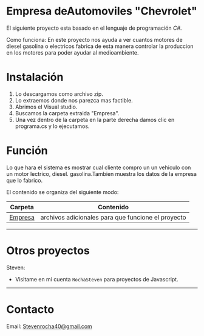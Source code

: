 # Empresa deAutomoviles "Chevrolet"

El siguiente proyecto esta basado en el lenguaje de programación *C#*.

Como funciona:
En este proyecto nos ayuda a ver cuantos motores de diesel gasolina o electricos fabrica de esta manera controlar la produccion en los motores para poder ayudar al medioambiente.

# Instalación

1. Lo descargamos como archivo zip.
2. Lo extraemos donde nos parezca mas factible.
3. Abrimos el Visual studio.
4. Buscamos la carpeta extraida "Empresa".
5. Una vez dentro de la carpeta en la parte derecha damos clic en programa.cs y lo ejecutamos.


# Función
Lo que hara el sistema es mostrar cual cliente compro un un vehiculo con un motor lectrico, diesel. gasolina.Tambien muestra los datos de la empresa que lo fabrico.

El contenido se organiza del siguiente modo:

| Carpeta              | Contenido |
| -------------------- | --------- |
| [Empresa](./Empresa) |archivos adicionales para que funcione el proyecto|



---

# Otros proyectos 

Steven:
* Visitame en mi cuenta `RochaSteven` para proyectos de Javascript.

---

# Contacto

Email: Stevenrocha40@gmail.com

